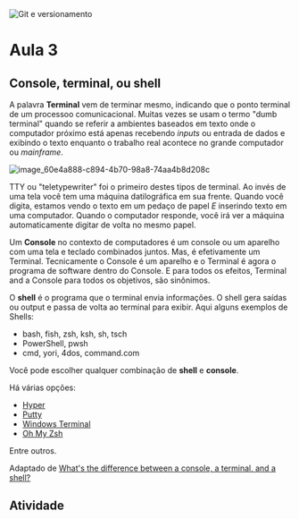 <img  src="../imagens/h/3.png" alt="Git e versionamento">

# Aula 3

## Console, terminal, ou shell

A palavra **Terminal** vem de terminar mesmo, indicando que o ponto terminal de um processoo comunicacional. Muitas vezes se usam o termo "dumb terminal" quando se referir a ambientes baseados em texto onde o computador próximo está apenas recebendo _inputs_ ou entrada de dados e exibindo o texto enquanto o trabalho real acontece no grande computador ou _mainframe_.

![image_60e4a888-c894-4b70-98a8-74aa4b8d208c](https://user-images.githubusercontent.com/509054/126081388-e0c86ae2-4583-4191-887a-a87ea2e2642a.png)


TTY ou "teletypewriter" foi o primeiro destes tipos de terminal. Ao invés de uma tela você tem uma máquina datilográfica em sua frente. Quando você digita, estamos vendo o texto em um pedaço de papel _E_ inserindo texto em uma computador. Quando o computador responde, você irá ver a máquina automaticamente digitar de volta no mesmo papel.

Um **Console** no contexto de computadores é um console ou um aparelho com uma tela e teclado combinados juntos. Mas, é efetivamente um Terminal. Tecnicamente o Console é um aparelho e o Terminal é agora o programa de software dentro do Console. E para todos os efeitos, Terminal and a Console para todos os objetivos, são sinônimos.

O **shell** é o programa que o terminal envia informações. O shell gera saídas ou output e passa de volta ao terminal para exibir. Aqui alguns exemplos de  Shells:

- bash, fish, zsh, ksh, sh, tsch
- PowerShell, pwsh
- cmd, yori, 4dos, command.com

Você pode escolher qualquer combinação de __shell__ e __console__.

Há várias opções:

- [Hyper](https://hyper.is/)
- [Putty](https://www.puttygen.com/)
- [Windows Terminal](https://www.microsoft.com/pt-br/p/windows-terminal-preview/9n0dx20hk701/?activetab=pivot:overviewtab)
- [Oh My Zsh](https://ohmyz.sh/)

Entre outros.

Adaptado de [What's the difference between a console, a terminal, and a shell?](https://www.hanselman.com/blog/whats-the-difference-between-a-console-a-terminal-and-a-shell)

## Atividade

